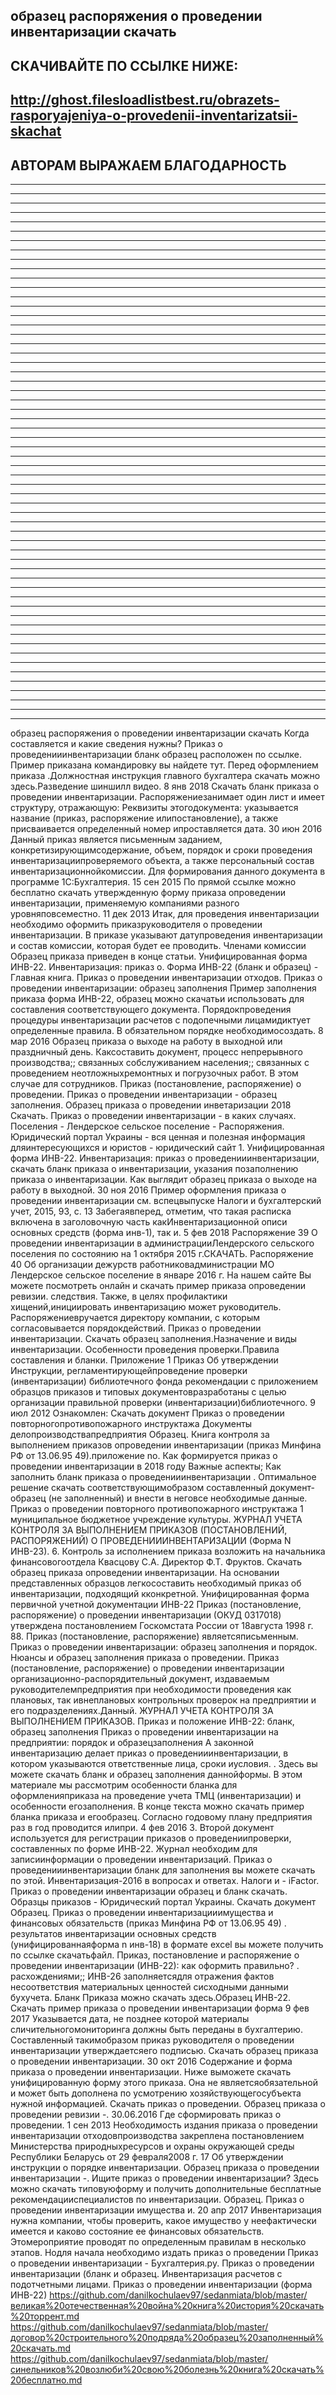 образец распоряжения о проведении инвентаризации скачать
--------------------------------------------------
СКАЧИВАЙТЕ ПО ССЫЛКЕ НИЖЕ:
--------------------------------------------------
http://ghost.filesloadlistbest.ru/obrazets-rasporyajeniya-o-provedenii-inventarizatsii-skachat
--------------------------------------------------
АВТОРАМ ВЫРАЖАЕМ БЛАГОДАРНОСТЬ
--------------------------------------------------
--------------------------------------------------
--------------------------------------------------
--------------------------------------------------
--------------------------------------------------
--------------------------------------------------
--------------------------------------------------
--------------------------------------------------
--------------------------------------------------
--------------------------------------------------
--------------------------------------------------
--------------------------------------------------
--------------------------------------------------
--------------------------------------------------
--------------------------------------------------
--------------------------------------------------
--------------------------------------------------
--------------------------------------------------
--------------------------------------------------
--------------------------------------------------
--------------------------------------------------
--------------------------------------------------
--------------------------------------------------
--------------------------------------------------
--------------------------------------------------
--------------------------------------------------
--------------------------------------------------
--------------------------------------------------
--------------------------------------------------
--------------------------------------------------
--------------------------------------------------
--------------------------------------------------
--------------------------------------------------
--------------------------------------------------
--------------------------------------------------
--------------------------------------------------
--------------------------------------------------
--------------------------------------------------
--------------------------------------------------
--------------------------------------------------
--------------------------------------------------
--------------------------------------------------
--------------------------------------------------
--------------------------------------------------
--------------------------------------------------
--------------------------------------------------
--------------------------------------------------
--------------------------------------------------
--------------------------------------------------
--------------------------------------------------
--------------------------------------------------
--------------------------------------------------
--------------------------------------------------
--------------------------------------------------
--------------------------------------------------
--------------------------------------------------
--------------------------------------------------
--------------------------------------------------
--------------------------------------------------
образец распоряжения о проведении инвентаризации скачать Когда составляется и какие сведения нужны? Приказ о проведенииинвентаризации бланк образец расположен по ссылке.  Пример приказана командировку вы найдете тут. Перед оформлением приказа .Должностная инструкция главного бухгалтера скачать можно здесь.Разведение шиншилл видео. 8 янв 2018  Скачать бланк приказа о проведении инвентаризации. Распоряжениезанимает один лист и имеет структуру, отражающую: Реквизиты этогодокумента: указывается название (приказ, распоряжение илипостановление), а также присваивается определенный номер ипроставляется дата. 30 июн 2016  Данный приказ является письменным заданием, конкретизирующимсодержание, объем, порядок и сроки проведения инвентаризациипроверяемого объекта, а также персональный состав инвентаризационнойкомиссии. Для формирования данного документа в программе 1С:Бухгалтерия. 15 сен 2015  По прямой ссылке можно бесплатно скачать утвержденную форму приказа опроведении инвентаризации, применяемую компаниями разного уровняповсеместно. 11 дек 2013  Итак, для проведения инвентаризации необходимо оформить приказруководителя о проведении инвентаризации.  В приказе указывают датупроведения инвентаризации и состав комиссии, которая будет ее проводить. Членами комиссии  Образец приказа приведен в конце статьи. Унифицированная форма ИНВ-22. Инвентаризация: приказ о. Форма ИНВ-22 (бланк и образец) - Главная книга. Приказ о проведении инвентаризации отходов. Приказ о проведении инвентаризации: образец заполнения
Пример заполнения приказа  форма  ИНВ-22, образец можно скачатьи использовать для составления соответствующего документа. Порядокпроведения процедуры инвентаризации расчетов с подопечными лицамидиктует определенные правила. В обязательном порядке необходимосоздать. 8 мар 2016  Образец приказа о выходе на работу в выходной или праздничный день. Каксоставить документ, процесс  непрерывного производства;; связанных собслуживанием населения;; связанных с проведением неотложныхремонтных и погрузочных работ. В этом случае для сотрудников. Приказ (постановление, распоряжение) о проведении. Приказ о проведении инвентаризации - образец заполнения. Образец приказа о проведении инветаризации 2018  Скачать. Приказ о проведении инвентаризации - в каких случаях. Поселения - Лендерское сельское поселение - Распоряжения. Юридический портал Украины - вся ценная и полезная информация дляинтересующихся и юристов - юридический сайт 1. Унифицированная форма ИНВ-22. Инвентаризация: приказ о проведенииинвентаризации, скачать бланк приказа о инвентаризации, указания позаполнению приказа о инвентаризации.
Как выглядит образец приказа о выходе на работу в выходной. 30 ноя 2016  Пример оформления приказа о проведении инвентаризации см. вспецвыпуске Налоги и бухгалтерский учет, 2015,  93, с. 13  Забегаявперед, отметим, что такая расписка включена в заголовочную часть какИнвентаризационной описи основных средств (форма  инв-1), так и. 5 фев 2018  Распоряжение  39 О проведении инвентаризации в администрацииЛендерского сельского поселения по состоянию на 1 октября 2015 г.СКАЧАТЬ. Распоряжение  40 Об организации дежурств работниковадминистрации МО Лендерское сельское поселение в январе 2016 г. На нашем сайте Вы можете посмотреть онлайн и скачать пример приказа опроведении ревизии.  следствия. Также, в целях профилактики хищений,инициировать инвентаризацию может руководитель.  Распоряжениевручается директору компании, с которым согласовывается порядокдействий. Приказ о проведении инвентаризации. Скачать образец заполнения.Назначение и виды инвентаризации. Особенности проведения проверки.Правила составления и бланки. Приложение 1 Приказ Об утверждении Инструкции, регламентирующейпроведение проверки (инвентаризации) библиотечного фонда рекомендации с приложением образцов приказов и типовых документовразработаны с целью организации правильной проверки (инвентаризации)библиотечного. 9 июл 2012  Ознакомлен: Скачать документ Приказ о проведении повторногопротивопожарного инструктажа  Документы делопроизводствапредприятия  Образец. Книга контроля за выполнением приказов опроведении инвентаризации (приказ Минфина РФ от 13.06.95  49).приложение nо. Как формируется приказ о проведении инвентаризации в 2018 году Важные аспекты; Как заполнить бланк приказа о проведенииинвентаризации . Оптимальное решение  скачать соответствующимобразом составленный документ-образец (не заполненный) и внести в неговсе необходимые данные. Приказ о проведении повторного противопожарного инструктажа
1 муниципальное бюджетное учреждение культуры. ЖУРНАЛ УЧЕТА КОНТРОЛЯ ЗА ВЫПОЛНЕНИЕМ ПРИКАЗОВ (ПОСТАНОВЛЕНИЙ, РАСПОРЯЖЕНИЙ) О ПРОВЕДЕНИИИНВЕНТАРИЗАЦИИ (Форма N ИНВ-23). 6. Контроль за исполнением приказа возложить на начальника финансовогоотдела Квасцову С.А. Директор Ф.Т. Фруктов. Скачать образец приказа опроведении инвентаризации. На основании представленных образцов легкосоставить необходимый приказ об инвентаризации, подходящий кконкретной. Унифицированная форма первичной учетной документации ИНВ-22 Приказ (постановление, распоряжение) о проведении инвентаризации (ОКУД 0317018) утверждена постановлением Госкомстата России от 18августа 1998 г. 88. Приказ (постановление, распоряжение) являетсяписьменным. Приказ о проведении инвентаризации: образец заполнения и порядок. Нюансы и образец заполнения приказа о проведении. Приказ (постановление, распоряжение) о проведении инвентаризации организационно-распорядительный документ, издаваемым руководителемпредприятия при необходимости проведения как плановых, так ивнеплановых контрольных проверок на предприятии и его подразделениях.Данный. ЖУРНАЛ УЧЕТА КОНТРОЛЯ ЗА ВЫПОЛНЕНИЕМ ПРИКАЗОВ. Приказ и положение ИНВ-22: бланк, образец заполнения
Приказ о проведении инвентаризации на предприятии: порядок и образецзаполнения  А законной инвентаризацию делает приказ о проведенииинвентаризации, в котором указываются ответственные лица, сроки иусловия. . Здесь вы можете скачать бланк и образец заполнения даннойформы. В этом материале мы рассмотрим особенности бланка для оформленияприказа на проведение учета ТМЦ (инвентаризации) и особенности егозаполнения. В конце текста можно скачать пример бланка приказа и егообразец. Согласно годовому плану предприятия раз в год проводится илипри. 4 фев 2016  3. Второй документ используется для регистрации приказов о проведениипроверки, составленных по форме ИНВ-22. Журнал необходим для записиинформации о проведении инвентаризаций. Приказ о проведенииинвентаризации  бланк для заполнения вы можете скачать по этой. Инвентаризация-2016 в вопросах и ответах. Налоги и  - iFactor. Приказ о проведении инвентаризации образец и бланк скачать. Образцы приказов - Юридический портал Украины. Скачать документ Образец. Приказ о проведении инвентаризацииимущества и финансовых обязательств (приказ Минфина РФ от 13.06.95 49) . результатов инвентаризации основных средств (унифицированнаяформа n инв-18) в формате excel вы можете получить по ссылке скачатьфайл. Приказ, постановление и распоряжение о проведении инвентаризации (ИНВ-22): как оформить правильно? . расхождениями;; ИНВ-26 заполняетсядля отражения фактов несоответствия материальных ценностей сисходными данными бухучета. Бланк Приказа можно скачать здесь.Образец ИНВ-22. Скачать пример приказа о проведении инвентаризации форма
9 фев 2017  Указывается дата, не позднее которой материалы сличительногомониторинга должны быть переданы в бухгалтерию. Составленный такимобразом приказ руководителя о проведении инвентаризации утверждаетсяего подписью. Скачать образец приказа о проведении инвентаризации. 30 окт 2016  Содержание и форма приказа о проведении инвентаризации. Ниже выможете скачать унифицированную форму этого приказа. Она не являетсяобязательной и может быть дополнена по усмотрению хозяйствующегосубъекта нужной информацией. Скачать приказ о проведении. Образец приказа о проведении ревизии -. 30.06.2016 Где сформировать приказ о проведении. 1 сен 2013  Необходимость издания приказа о проведении инвентаризации отходовпроизводства закреплена постановлением Министерства природныхресурсов и охраны окружающей среды Республики Беларусь от 29 февраля2008 г.  17 Об утверждении инструкции о порядке инвентаризации. Образец приказа о проведении инвентаризации -. Ищите приказ о проведении инвентаризации? Здесь можно скачать типовуюформу и получить дополнительные бесплатные рекомендацииспециалистов по инвентаризации. Образец. Приказ о проведении инвентаризации имущества и. 20 апр 2017  Инвентаризация нужна компании, чтобы проверить, какое имущество у неефактически имеется и каково состояние ее финансовых обязательств. Этомероприятие проводят по определенным правилам в несколько этапов. Нодля начала необходимо издать приказ о проведении
Приказ о проведении инвентаризации - Бухгалтерия.ру. Приказ о проведении инвентаризации (бланк и образец. Инвентаризация расчетов с подотчетными лицами. Приказ о проведении инвентаризации (форма ИНВ-22)
https://github.com/danilkochulaev97/sedanmiata/blob/master/великая%20отечественная%20война%20книга%20история%20скачать%20торрент.md
https://github.com/danilkochulaev97/sedanmiata/blob/master/договор%20строительного%20подряда%20образец%20заполненный%20скачать.md
https://github.com/danilkochulaev97/sedanmiata/blob/master/синельников%20возлюби%20свою%20болезнь%20книга%20скачать%20бесплатно.md